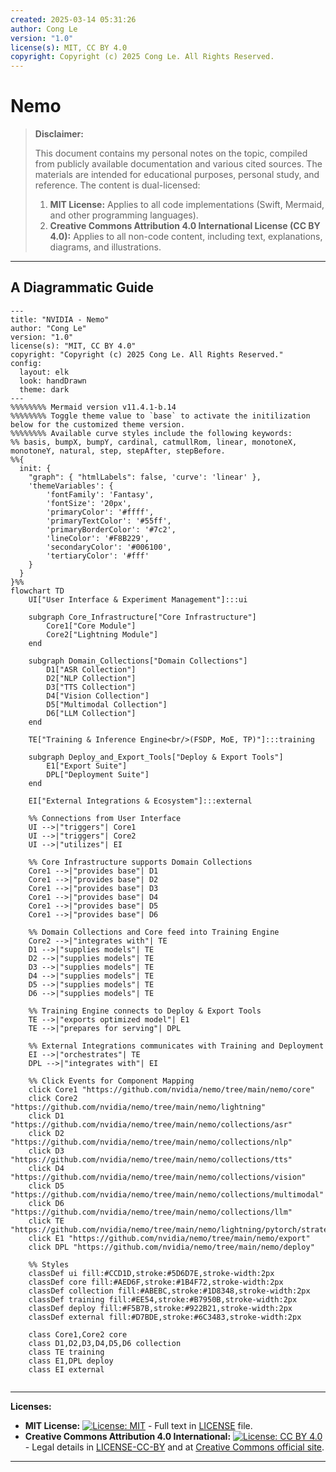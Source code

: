 ```yaml
---
created: 2025-03-14 05:31:26
author: Cong Le
version: "1.0"
license(s): MIT, CC BY 4.0
copyright: Copyright (c) 2025 Cong Le. All Rights Reserved.
---
```




# Nemo
> **Disclaimer:**
>
> This document contains my personal notes on the topic,
> compiled from publicly available documentation and various cited sources.
> The materials are intended for educational purposes, personal study, and reference.
> The content is dual-licensed:
> 1. **MIT License:** Applies to all code implementations (Swift, Mermaid, and other programming languages).
> 2. **Creative Commons Attribution 4.0 International License (CC BY 4.0):** Applies to all non-code content, including text, explanations, diagrams, and illustrations.
---


## A Diagrammatic Guide 


```mermaid
---
title: "NVIDIA - Nemo"
author: "Cong Le"
version: "1.0"
license(s): "MIT, CC BY 4.0"
copyright: "Copyright (c) 2025 Cong Le. All Rights Reserved."
config:
  layout: elk
  look: handDrawn
  theme: dark
---
%%%%%%%% Mermaid version v11.4.1-b.14
%%%%%%%% Toggle theme value to `base` to activate the initilization below for the customized theme version.
%%%%%%%% Available curve styles include the following keywords:
%% basis, bumpX, bumpY, cardinal, catmullRom, linear, monotoneX, monotoneY, natural, step, stepAfter, stepBefore.
%%{
  init: {
    "graph": { "htmlLabels": false, 'curve': 'linear' },
    'themeVariables': {
        'fontFamily': 'Fantasy',
        'fontSize': '20px',
        'primaryColor': '#ffff',
        'primaryTextColor': '#55ff',
        'primaryBorderColor': '#7c2',
        'lineColor': '#F8B229',
        'secondaryColor': '#006100',
        'tertiaryColor': '#fff'
    }
  }
}%%
flowchart TD
    UI["User Interface & Experiment Management"]:::ui

    subgraph Core_Infrastructure["Core Infrastructure"]
        Core1["Core Module"]
        Core2["Lightning Module"]
    end

    subgraph Domain_Collections["Domain Collections"]
        D1["ASR Collection"]
        D2["NLP Collection"]
        D3["TTS Collection"]
        D4["Vision Collection"]
        D5["Multimodal Collection"]
        D6["LLM Collection"]
    end

    TE["Training & Inference Engine<br/>(FSDP, MoE, TP)"]:::training

    subgraph Deploy_and_Export_Tools["Deploy & Export Tools"]
        E1["Export Suite"]
        DPL["Deployment Suite"]
    end

    EI["External Integrations & Ecosystem"]:::external

    %% Connections from User Interface
    UI -->|"triggers"| Core1
    UI -->|"triggers"| Core2
    UI -->|"utilizes"| EI

    %% Core Infrastructure supports Domain Collections
    Core1 -->|"provides base"| D1
    Core1 -->|"provides base"| D2
    Core1 -->|"provides base"| D3
    Core1 -->|"provides base"| D4
    Core1 -->|"provides base"| D5
    Core1 -->|"provides base"| D6

    %% Domain Collections and Core feed into Training Engine
    Core2 -->|"integrates with"| TE
    D1 -->|"supplies models"| TE
    D2 -->|"supplies models"| TE
    D3 -->|"supplies models"| TE
    D4 -->|"supplies models"| TE
    D5 -->|"supplies models"| TE
    D6 -->|"supplies models"| TE

    %% Training Engine connects to Deploy & Export Tools
    TE -->|"exports optimized model"| E1
    TE -->|"prepares for serving"| DPL

    %% External Integrations communicates with Training and Deployment
    EI -->|"orchestrates"| TE
    DPL -->|"integrates with"| EI

    %% Click Events for Component Mapping
    click Core1 "https://github.com/nvidia/nemo/tree/main/nemo/core"
    click Core2 "https://github.com/nvidia/nemo/tree/main/nemo/lightning"
    click D1 "https://github.com/nvidia/nemo/tree/main/nemo/collections/asr"
    click D2 "https://github.com/nvidia/nemo/tree/main/nemo/collections/nlp"
    click D3 "https://github.com/nvidia/nemo/tree/main/nemo/collections/tts"
    click D4 "https://github.com/nvidia/nemo/tree/main/nemo/collections/vision"
    click D5 "https://github.com/nvidia/nemo/tree/main/nemo/collections/multimodal"
    click D6 "https://github.com/nvidia/nemo/tree/main/nemo/collections/llm"
    click TE "https://github.com/nvidia/nemo/tree/main/nemo/lightning/pytorch/strategies"
    click E1 "https://github.com/nvidia/nemo/tree/main/nemo/export"
    click DPL "https://github.com/nvidia/nemo/tree/main/nemo/deploy"

    %% Styles
    classDef ui fill:#CCD1D,stroke:#5D6D7E,stroke-width:2px
    classDef core fill:#AED6F,stroke:#1B4F72,stroke-width:2px
    classDef collection fill:#ABEBC,stroke:#1D8348,stroke-width:2px
    classDef training fill:#EE54,stroke:#B7950B,stroke-width:2px
    classDef deploy fill:#F5B7B,stroke:#922B21,stroke-width:2px
    classDef external fill:#D7BDE,stroke:#6C3483,stroke-width:2px

    class Core1,Core2 core
    class D1,D2,D3,D4,D5,D6 collection
    class TE training
    class E1,DPL deploy
    class EI external
    
```



---
**Licenses:**

- **MIT License:**  [![License: MIT](https://img.shields.io/badge/License-MIT-yellow.svg)](LICENSE) - Full text in [LICENSE](LICENSE) file.
- **Creative Commons Attribution 4.0 International:** [![License: CC BY 4.0](https://licensebuttons.net/l/by/4.0/88x31.png)](LICENSE-CC-BY) - Legal details in [LICENSE-CC-BY](LICENSE-CC-BY) and at [Creative Commons official site](http://creativecommons.org/licenses/by/4.0/).

---